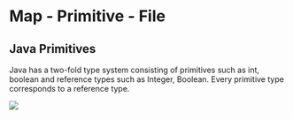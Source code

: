 # Map - Primitive  -  File


## Java Primitives
Java has a two-fold type system consisting of primitives such as int, boolean and reference types such as Integer, Boolean.
Every primitive type corresponds to a reference type.

<img src="https://www.google.com/imgres?imgurl=https%3A%2F%2Fi.morioh.com%2F210605%2F8e0a70cb.webp&imgrefurl=https%3A%2F%2Fmorioh.com%2Fp%2F4f34dd2c1262&tbnid=s7ec63UD06OI_M&vet=12ahUKEwjc7YnW56L2AhWu8bsIHWJWB9MQMygNegUIARDgAQ..i&docid=JSFoBxZRr1_1KM&w=1280&h=720&q=java%20primitive&ved=2ahUKEwjc7YnW56L2AhWu8bsIHWJWB9MQMygNegUIARDgAQ">
